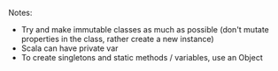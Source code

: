 Notes:

- Try and make immutable classes as much as possible (don't mutate properties in the class, rather create a new instance)
- Scala can have private var
- To create singletons and static methods / variables, use an Object